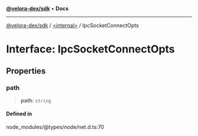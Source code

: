 [**@velora-dex/sdk**](../../README.md) • **Docs**

***

[@velora-dex/sdk](../../globals.md) / [\<internal\>](../README.md) / IpcSocketConnectOpts

# Interface: IpcSocketConnectOpts

## Properties

### path

> **path**: `string`

#### Defined in

node\_modules/@types/node/net.d.ts:70
